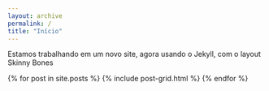 ```yaml
---
layout: archive
permalink: /
title: "Início"
---
```

Estamos trabalhando em um novo site, agora usando o Jekyll, com o layout Skinny Bones

<div class="tiles">
{% for post in site.posts %}
	{% include post-grid.html %}
{% endfor %}
</div><!-- /.tiles -->
